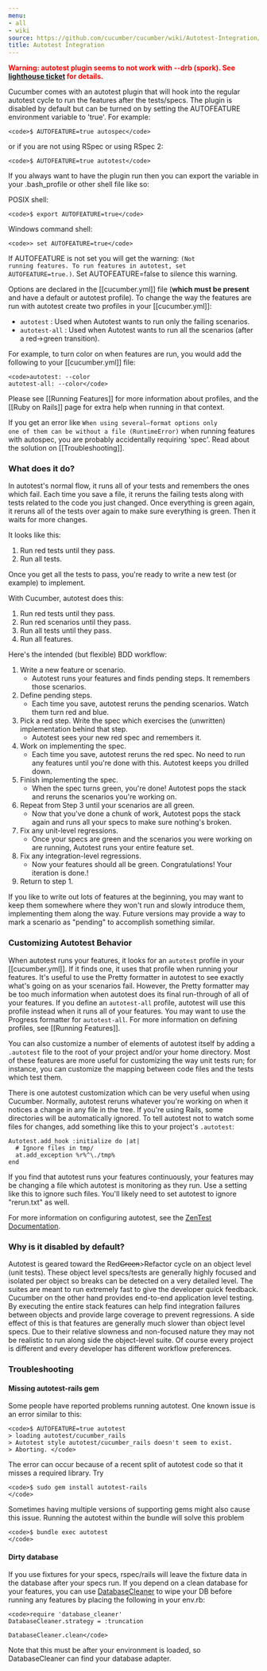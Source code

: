 ```yaml
---
menu:
- all
- wiki
source: https://github.com/cucumber/cucumber/wiki/Autotest-Integration/
title: Autotest Integration
---
```


**<span style="color:red;">Warning: autotest plugin seems to not work with --drb (spork). See [lighthouse ticket](https://rspec.lighthouseapp.com/projects/16211-cucumber/tickets/365-cucumber-out-option-does-not-worj-with-drb) for details.</span>**

Cucumber comes with an autotest plugin that will hook into the regular autotest cycle to run the features after the tests/specs. The plugin is disabled by default but can be turned on by setting the AUTOFEATURE environment variable to 'true'. For example:

```
<code>$ AUTOFEATURE=true autospec</code>
```

or if you are not using RSpec or using RSpec 2:

```
<code>$ AUTOFEATURE=true autotest</code>
```

If you always want to have the plugin run then you can export the variable in your .bash_profile or other shell file like so:

POSIX shell:

```
<code>$ export AUTOFEATURE=true</code>
```

Windows command shell:

```
<code>> set AUTOFEATURE=true</code>
```

If AUTOFEATURE is not set you will get the warning: <code>(Not running features. To run features in autotest, set AUTOFEATURE=true.)</code>. Set AUTOFEATURE=false to silence this warning.

Options are declared in the [[cucumber.yml]] file (<strong>which must be present</strong> and have a default or autotest profile). To change the way the features are run with autotest create two profiles in your \[\[cucumber.yml]]:

- <code>autotest</code> : Used when Autotest wants to run only the failing scenarios.
- <code>autotest-all</code> : Used when Autotest wants to run all the scenarios (after a red->green transition).

For example, to turn color on when features are run, you would add the following to your [[cucumber.yml]] file:

```
<code>autotest: --color
autotest-all: --color</code>
```

Please see [[Running Features]] for more information about profiles, and the \[\[Ruby on Rails]] page for extra help when running in that context.

If you get an error like <code>When using several—format options only one of them can be without a file (RuntimeError)</code> when running features with autospec, you are probably accidentally requiring 'spec'. Read about the solution on [[Troubleshooting]].

### What does it do?

In autotest's normal flow, it runs all of your tests and remembers the
ones which fail. Each time you save a file, it reruns the failing
tests along with tests related to the code you just changed. Once
everything is green again, it reruns all of the tests over again to
make sure everything is green. Then it waits for more changes.

It looks like this:

1. Run red tests until they pass.
2. Run all tests.

Once you get all the tests to pass, you're ready to write a new test (or example) to implement.

With Cucumber, autotest does this:

1. Run red tests until they pass.
2. Run red scenarios until they pass.
3. Run all tests until they pass.
4. Run all features.

Here's the intended (but flexible) BDD workflow:

1. Write a new feature or scenario.
   - Autotest runs your features and finds pending steps. It remembers those scenarios.
2. Define pending steps.
   - Each time you save, autotest reruns the pending scenarios. Watch them turn red and blue.
3. Pick a red step. Write the spec which exercises the (unwritten) implementation behind that step.
   - Autotest sees your new red spec and remembers it.
4. Work on implementing the spec.
   - Each time you save, autotest reruns the red spec. No need to run any features until you're done with this. Autotest keeps you drilled down.
5. Finish implementing the spec.
   - When the spec turns green, you're done! Autotest pops the stack and reruns the scenarios you're working on.
6. Repeat from Step 3 until your scenarios are all green.
   - Now that you've done a chunk of work, Autotest pops the stack again and runs all your specs to make sure nothing's broken.
7. Fix any unit-level regressions.
   - Once your specs are green and the scenarios you were working on are running, Autotest runs your entire feature set.
8. Fix any integration-level regressions.
   - Now your features should all be green. Congratulations! Your iteration is done.!
9. Return to step 1.

If you like to write out lots of features at the beginning, you may want to keep them somewhere where they won't run and slowly introduce them, implementing them along the way. Future versions may provide a way to mark a scenario as "pending" to accomplish something similar.

### Customizing Autotest Behavior

When autotest runs your features, it looks for an `autotest` profile in your [[cucumber.yml]]. If it finds one, it uses that profile when running your features. It's useful to use the Pretty formatter in autotest to see exactly what's going on as your scenarios fail. However, the Pretty formatter may be too much information when autotest does its final run-through of all of your features. If you define an `autotest-all` profile, autotest will use this profile instead when it runs all of your features. You may want to use the Progress formatter for `autotest-all`. For more information on defining profiles, see \[\[Running Features]].

You can also customize a number of elements of autotest itself by adding a `.autotest` file to the root of your project and/or your home directory. Most of these features are more useful for customizing the way unit tests run; for instance, you can customize the mapping between code files and the tests which test them.

There is one autotest customization which can be very useful when using Cucumber. Normally, autotest reruns whatever you're working on when it notices a change in any file in the tree. If you're using Rails, some directories will be automatically ignored. To tell autotest not to watch some files for changes, add something like this to your project's `.autotest`:

```
Autotest.add_hook :initialize do |at|
  # Ignore files in tmp/
  at.add_exception %r%^\./tmp%
end
```

If you find that autotest runs your features continuously, your features may be changing a file which autotest is monitoring as they run. Use a setting like this to ignore such files. You'll likely need to set autotest to ignore "rerun.txt" as well.

For more information on configuring autotest, see the [ZenTest Documentation](http://zentest.rubyforge.org/ZenTest/).

### Why is it disabled by default?

Autotest is geared toward the Red~~<span style="text-align:right;">Green</span>~~>Refactor cycle on an object level (unit tests). These object level specs/tests are generally highly focused and isolated per object so breaks can be detected on a very detailed level. The suites are meant to run extremely fast to give the developer quick feedback. Cucumber on the other hand provides end-to-end application level testing. By executing the entire stack features can help find integration failures between objects and provide large coverage to prevent regressions. A side effect of this is that features are generally much slower than object level specs. Due to their relative slowness and non-focused nature they may not be realistic to run along side the object-level suite. Of course every project is different and every developer has different workflow preferences.

### Troubleshooting

#### Missing autotest-rails gem

Some people have reported problems running autotest. One known issue is an error similar to this:

```
<code>$ AUTOFEATURE=true autotest 
> loading autotest/cucumber_rails
> Autotest style autotest/cucumber_rails doesn't seem to exist.
> Aborting. </code>
```

The error can occur because of a recent split of autotest code so that it misses a required library. Try

```
<code>$ sudo gem install autotest-rails
</code>
```

Sometimes having multiple versions of supporting gems might also cause this issue. Running the autotest within the bundle will solve this problem

```
<code>$ bundle exec autotest
</code>
```

#### Dirty database

If you use fixtures for your specs, rspec/rails will leave the fixture data in the database after your specs run. If you depend on a clean database for your features, you can use [DatabaseCleaner](http://github.com/bmabey/database_cleaner/tree/master) to wipe your DB before running any features by placing the following in your env.rb:

```
<code>require 'database_cleaner'
DatabaseCleaner.strategy = :truncation

DatabaseCleaner.clean</code>
```

Note that this must be after your environment is loaded, so DatabaseCleaner can find your database adapter.
